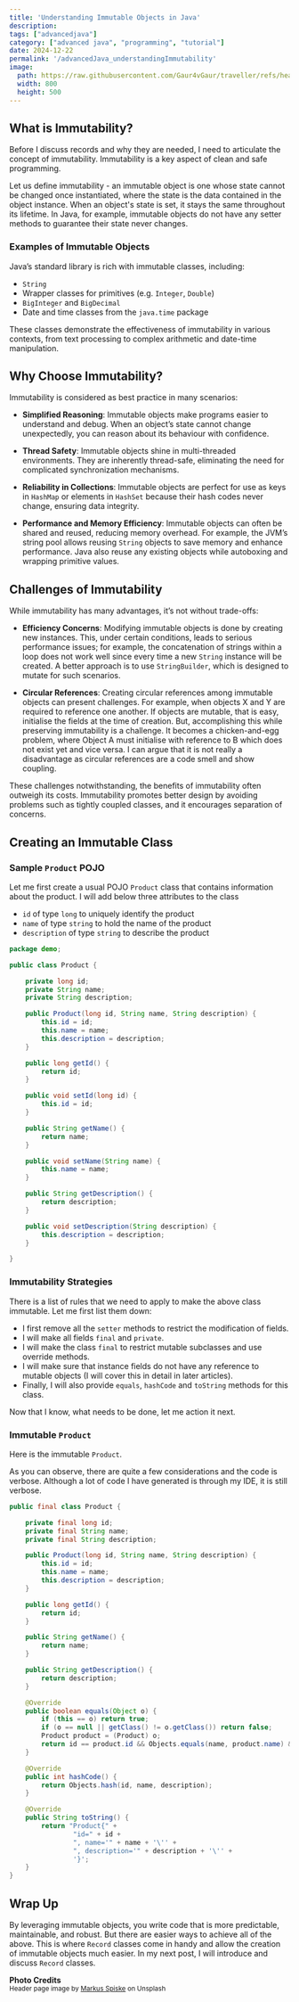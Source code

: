```yaml
---
title: 'Understanding Immutable Objects in Java'
description: 
tags: ["advancedjava"] 
category: ["advanced java", "programming", "tutorial"]
date: 2024-12-22
permalink: '/advancedJava_understandingImmutability'
image:
  path: https://raw.githubusercontent.com/Gaur4vGaur/traveller/refs/heads/master/images/java/2024-12-22-advancedJava_understandingImmutability.jpg
  width: 800
  height: 500
---
```


## What is Immutability?
Before I discuss records and why they are needed, I need to articulate the concept of immutability. Immutability is a key aspect of clean and safe programming.

Let us define immutability - an immutable object is one whose state cannot be changed once instantiated, where the state is the data contained in the object instance. When an object's state is set, it stays the same throughout its lifetime. In Java, for example, immutable objects do not have any setter methods to guarantee their state never changes.

### Examples of Immutable Objects

Java’s standard library is rich with immutable classes, including:

* `String`
* Wrapper classes for primitives (e.g. `Integer`, `Double`)
* `BigInteger` and `BigDecimal`
* Date and time classes from the `java.time` package

These classes demonstrate the effectiveness of immutability in various contexts, from text processing to complex arithmetic and date-time manipulation.


## Why Choose Immutability?
Immutability is considered as best practice in many scenarios:

* **Simplified Reasoning**: 
Immutable objects make programs easier to understand and debug. When an object’s state cannot change unexpectedly, you can reason about its behaviour with confidence.

* **Thread Safety**: 
Immutable objects shine in multi-threaded environments. They are inherently thread-safe, eliminating the need for complicated synchronization mechanisms.

* **Reliability in Collections**: 
Immutable objects are perfect for use as keys in `HashMap` or elements in `HashSet` because their hash codes never change, ensuring data integrity.

* **Performance and Memory Efficiency**: 
Immutable objects can often be shared and reused, reducing memory overhead. For example, the JVM’s string pool allows reusing `String` objects to save memory and enhance performance. Java also reuse any existing objects while autoboxing and wrapping primitive values.

## Challenges of Immutability

While immutability has many advantages, it’s not without trade-offs:

* **Efficiency Concerns**: 
Modifying immutable objects is done by creating new instances. This, under certain conditions, leads to serious performance issues; for example, the concatenation of strings within a loop does not work well since every time a new `String` instance will be created. A better approach is to use `StringBuilder`, which is designed to mutate for such scenarios.

* **Circular References**: 
Creating circular references among immutable objects can present challenges. For example, when objects X and Y are required to reference one another. If objects are mutable, that is easy, initialise the fields at the time of creation. But, accomplishing this while preserving immutability is a challenge. It becomes a chicken-and-egg problem, where Object A must initialise with reference to B which does not exist yet and vice versa.
I can argue that it is not really a disadvantage as circular references are a code smell and show coupling.

These challenges notwithstanding, the benefits of immutability often outweigh its costs. Immutability promotes better design by avoiding problems such as tightly coupled classes, and it encourages separation of concerns.

## Creating an Immutable Class

### Sample `Product` POJO
Let me first create a usual POJO `Product` class that contains information about the product. I will add below three attributes to the class
* `id` of type `long` to uniquely identify the product
* `name` of type `string` to hold the name of the product
* `description` of type `string` to describe the product

```java
package demo;

public class Product {

    private long id;
    private String name;
    private String description;

    public Product(long id, String name, String description) {
        this.id = id;
        this.name = name;
        this.description = description;
    }

    public long getId() {
        return id;
    }

    public void setId(long id) {
        this.id = id;
    }

    public String getName() {
        return name;
    }

    public void setName(String name) {
        this.name = name;
    }

    public String getDescription() {
        return description;
    }

    public void setDescription(String description) {
        this.description = description;
    }

}

```

### Immutability Strategies
There is a list of rules that we need to apply to make the above class immutable. Let me first list them down:
* I first remove all the `setter` methods to restrict the modification of fields.
* I will make all fields `final` and `private`.
* I will make the class `final` to restrict mutable subclasses and use override methods.
* I will make sure that instance fields do not have any reference to mutable objects (I will cover this in detail in later articles).
* Finally, I will also provide `equals`, `hashCode` and `toString` methods for this class.

Now that I know, what needs to be done, let me action it next.

### Immutable `Product`
Here is the immutable `Product`.

As you can observe, there are quite a few considerations and the code is verbose. Although a lot of code I have generated is through my IDE, it is still verbose.

```java
public final class Product {

    private final long id;
    private final String name;
    private final String description;

    public Product(long id, String name, String description) {
        this.id = id;
        this.name = name;
        this.description = description;
    }

    public long getId() {
        return id;
    }

    public String getName() {
        return name;
    }

    public String getDescription() {
        return description;
    }

    @Override
    public boolean equals(Object o) {
        if (this == o) return true;
        if (o == null || getClass() != o.getClass()) return false;
        Product product = (Product) o;
        return id == product.id && Objects.equals(name, product.name) && Objects.equals(description, product.description);
    }

    @Override
    public int hashCode() {
        return Objects.hash(id, name, description);
    }

    @Override
    public String toString() {
        return "Product{" +
                "id=" + id +
                ", name='" + name + '\'' +
                ", description='" + description + '\'' +
                '}';
    }
}

```
 


## Wrap Up
By leveraging immutable objects, you write code that is more predictable, maintainable, and robust. But there are easier ways to achieve all of the above. This is where `Record` classes come in handy and allow the creation of immutable objects much easier. In my next post, I will introduce and discuss `Record` classes.

__Photo Credits__<br>
<sup>Header page image by <a href="https://unsplash.com/@markusspiske?utm_content=creditCopyText&utm_medium=referral&utm_source=unsplash">Markus Spiske</a> on Unsplash</sup><br>
